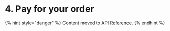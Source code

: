 # 4. Pay for your order

{% hint style="danger" %}
Content moved to [API Reference](https://app.gitbook.com/@moltin/s/api/additional-resources/your-first-api-request/4.-pay-for-your-orderuntitled).
{% endhint %}

